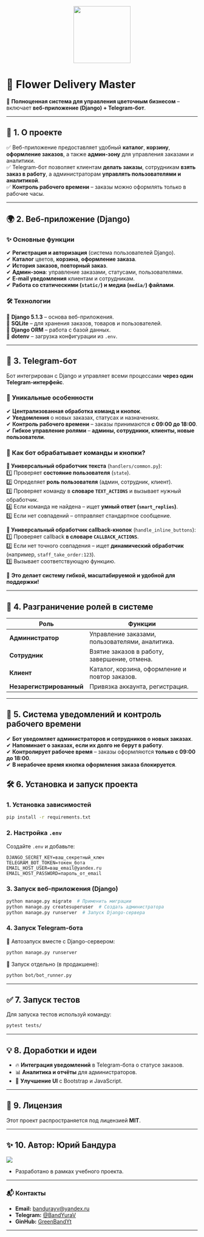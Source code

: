 <p align="center">
  <img src="https://upload.wikimedia.org/wikipedia/commons/6/6b/Flower_Delivery_Logo.png" width="150">
</p>

# 🌸 **Flower Delivery Master**  
🚀 **Полноценная система для управления цветочным бизнесом** – включает **веб-приложение (Django) + Telegram-бот**.  

---

## 📌 **1. О проекте**  
✅ Веб-приложение предоставляет удобный **каталог**, **корзину**, **оформление заказов**, а также **админ-зону** для управления заказами и аналитики.  
✅ Telegram-бот позволяет клиентам **делать заказы**, сотрудникам **взять заказ в работу**, а администраторам **управлять пользователями и аналитикой**.  
✅ **Контроль рабочего времени** – заказы можно оформлять только в рабочие часы.  

---

## 🌍 **2. Веб-приложение (Django)**  
### ✨ **Основные функции**  
✔ **Регистрация и авторизация** (система пользователей Django).  
✔ **Каталог** цветов, **корзина**, **оформление заказа**.  
✔ **История заказов, повторный заказ**.  
✔ **Админ-зона**: управление заказами, статусами, пользователями.  
✔ **E-mail уведомления** клиентам и сотрудникам.  
✔ **Работа со статическими (`static/`) и медиа (`media/`) файлами**.  

### 🛠 **Технологии**  
🔹 **Django 5.1.3** – основа веб-приложения.  
🔹 **SQLite** – для хранения заказов, товаров и пользователей.  
🔹 **Django ORM** – работа с базой данных.  
🔹 **dotenv** – загрузка конфигурации из `.env`.  

---

## 🤖 **3. Telegram-бот**  
Бот интегрирован с Django и управляет всеми процессами **через один Telegram-интерфейс**.  

### 🚀 **Уникальные особенности**  
✔ **Централизованная обработка команд и кнопок**.  
✔ **Уведомления** о новых заказах, статусах и назначениях.  
✔ **Контроль рабочего времени** – заказы принимаются **с 09:00 до 18:00**.  
✔ **Гибкое управление ролями** – **админы, сотрудники, клиенты, новые пользователи**.  

### 🧠 **Как бот обрабатывает команды и кнопки?**  
**📩 Универсальный обработчик текста** (`handlers/common.py`):  
1️⃣ Проверяет **состояние пользователя** (`state`).  
2️⃣ Определяет **роль пользователя** (админ, сотрудник, клиент).  
3️⃣ Проверяет команду в **словаре `TEXT_ACTIONS`** и вызывает нужный обработчик.  
4️⃣ Если команда не найдена – ищет **умный ответ (`smart_replies`)**.  
5️⃣ Если нет совпадений – отправляет стандартное сообщение.  

**🔄 Универсальный обработчик callback-кнопок** (`handle_inline_buttons`):  
1️⃣ Проверяет callback **в словаре `CALLBACK_ACTIONS`**.  
2️⃣ Если нет точного совпадения – ищет **динамический обработчик** (например, `staff_take_order:123`).  
3️⃣ Вызывает соответствующую функцию.  

🔹 **Это делает систему гибкой, масштабируемой и удобной для поддержки!**  

---

## 👥 **4. Разграничение ролей в системе**  
| **Роль**            | **Функции** |
|---------------------|------------|
| **Администратор**  | Управление заказами, пользователями, аналитика. |
| **Сотрудник**      | Взятие заказов в работу, завершение, отмена. |
| **Клиент**         | Каталог, корзина, оформление и повтор заказов. |
| **Незарегистрированный** | Привязка аккаунта, регистрация. |

---

## 📢 **5. Система уведомлений и контроль рабочего времени**  
✔ **Бот уведомляет администраторов и сотрудников о новых заказах**.  
✔ **Напоминает о заказах, если их долго не берут в работу**.  
✔ **Контролирует рабочее время** – заказы оформляются **только с 09:00 до 18:00**.  
✔ **В нерабочее время кнопка оформления заказа блокируется**.  

## 🛠 **6. Установка и запуск проекта**  
### **1. Установка зависимостей**  
```bash
pip install -r requirements.txt
```
### **2. Настройка `.env`**  
Создайте `.env` и добавьте:  
```
DJANGO_SECRET_KEY=ваш_секретный_ключ
TELEGRAM_BOT_TOKEN=токен_бота
EMAIL_HOST_USER=ваш_email@yandex.ru
EMAIL_HOST_PASSWORD=пароль_от_email
```

### **3. Запуск веб-приложения (Django)**  
```bash
python manage.py migrate  # Применить миграции
python manage.py createsuperuser  # Создать администратора
python manage.py runserver  # Запуск Django-сервера
```

### **4. Запуск Telegram-бота**  
📌 Автозапуск вместе с Django-сервером:  
```bash
python manage.py runserver
```
📌 Запуск отдельно (в продакшене):  
```bash
python bot/bot_runner.py
```

---

## ✅ **7. Запуск тестов**  
Для запуска тестов используй команду:
```bash
pytest tests/
```

---

## 💡 **8. Доработки и идеи**
- 🔥 **Интеграция уведомлений** в Telegram-бота о статусе заказов.  
- 📊 **Аналитика и отчёты** для администраторов.  
- 🎨 **Улучшение UI** с Bootstrap и JavaScript.  

---

## 🔖 **9. Лицензия**
Этот проект распространяется под лицензией **MIT**.

---

## ✨ **10. Автор: Юрий Бандура** 
  <a href="https://github.com/GreenBandYt" target="_blank" rel="noopener noreferrer">
    <img src="https://img.shields.io/badge/GreenBandYt-Зелёный_код_жизни-32CD32?style=for-the-badge&logo=leaflet&logoColor=white">
  </a>
  
- Разработано в рамках учебного проекта.

---

### 📬 Контакты

- **Email:** [bandurayv@yandex.ru](mailto:bandurayv@yandex.ru)
- **Telegram:** [@BandYuraV](https://t.me/BandYuraV)
- **GinHub:** [GreenBandYt](https://github.com/GreenBandYt)

---
